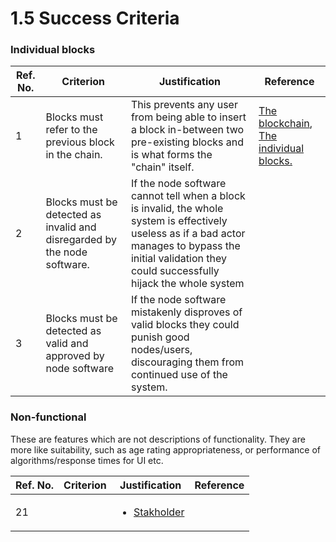 # 1.5 Success Criteria

### Individual blocks

| Ref. No. | Criterion                                                                | Justification                                                                                                                                                                                                | Reference                                                                                                                                                                |
| -------- | ------------------------------------------------------------------------ | ------------------------------------------------------------------------------------------------------------------------------------------------------------------------------------------------------------ | ------------------------------------------------------------------------------------------------------------------------------------------------------------------------ |
| 1        | Blocks must refer to the previous block in the chain.                    | This prevents any user from being able to insert a block in-between two pre-existing blocks and is what forms the "chain" itself.                                                                            | [The blockchain](../notes/1.4a-features-of-the-proposed-solution/#the-blockchain), [The individual blocks.](../notes/1.4a-features-of-the-proposed-solution/#the-blocks) |
| 2        | Blocks must be detected as invalid and disregarded by the node software. | If the node software cannot tell when a block is invalid, the whole system is effectively useless as if a bad actor manages to bypass the initial validation they could successfully hijack the whole system |                                                                                                                                                                          |
| 3        | Blocks must be detected as valid and approved by node software           | If the node software mistakenly disproves of valid blocks they could punish good nodes/users, discouraging them from continued use of the system.                                                            |                                                                                                                                                                          |

### Non-functional

These are features which are not descriptions of functionality. They are more like suitability, such as age rating appropriateness, or performance of algorithms/response times for UI etc.

| Ref. No. | Criterion | Justification                                                  | Reference |
| -------- | --------- | -------------------------------------------------------------- | --------- |
| 21       |           | <ul><li><a href="1.2-stakeholders.md">Stakholder</a></li></ul> |           |
